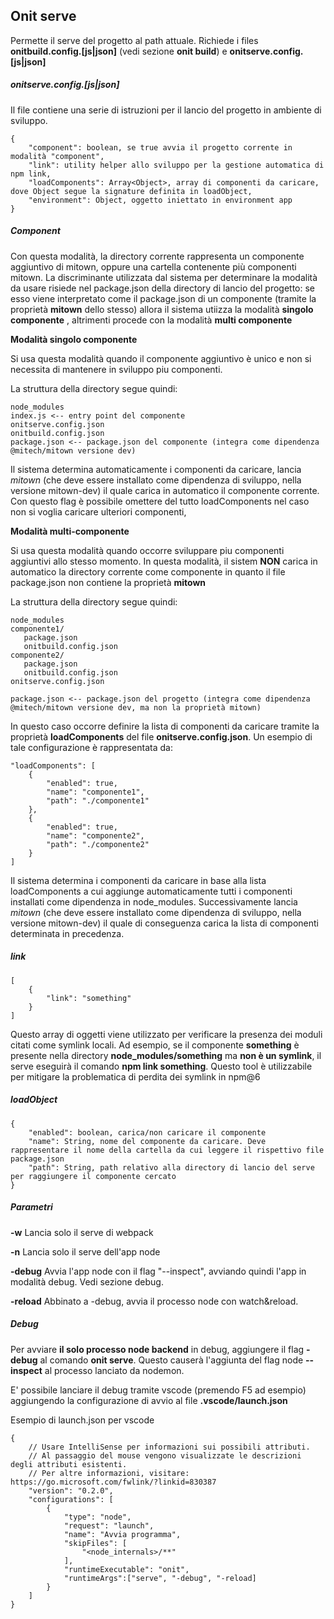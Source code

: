 ## Onit serve

Permette il serve del progetto al path attuale. Richiede i files **onitbuild.config.[js|json]** (vedi sezione **onit build**) e **onitserve.config.[js|json]**

##### onitserve.config.[js|json]

Il file contiene una serie di istruzioni per il lancio del progetto in ambiente di sviluppo.

```
{
    "component": boolean, se true avvia il progetto corrente in modalità "component",
    "link": utility helper allo sviluppo per la gestione automatica di npm link,
    "loadComponents": Array<Object>, array di componenti da caricare, dove Object segue la signature definita in loadObject,
    "environment": Object, oggetto iniettato in environment app
}
```

##### Component

Con questa modalità, la directory corrente rappresenta un componente aggiuntivo di mitown, oppure una cartella contenente più componenti mitown. La discriminante utilizzata dal sistema per determinare la modalità da usare risiede nel package.json della directory di lancio del progetto: se esso viene interpretato come il package.json di un componente (tramite la proprietà **mitown** dello stesso) allora il sistema utiizza la modalità **singolo componente** , altrimenti procede con la modalità **multi componente**

**Modalità singolo componente**

Si usa questa modalità quando il componente aggiuntivo è unico e non si necessita di mantenere in sviluppo piu componenti.


La struttura della directory segue quindi:
```
node_modules
index.js <-- entry point del componente
onitserve.config.json
onitbuild.config.json
package.json <-- package.json del componente (integra come dipendenza @mitech/mitown versione dev)

```

Il sistema determina automaticamente i componenti da caricare, lancia *mitown* (che deve essere installato come dipendenza di sviluppo, nella versione mitown-dev) il quale carica in automatico il componente corrente. Con questo flag è possibile omettere del tutto loadComponents nel caso non si voglia caricare ulteriori componenti,


**Modalità multi-componente**

Si usa questa modalità quando occorre sviluppare piu componenti aggiuntivi allo stesso momento. In questa modalità, il sistem **NON** carica in automatico la directory corrente come componente in quanto il file package.json non contiene la proprietà **mitown**


La struttura della directory segue quindi:
```
node_modules
componente1/
   package.json
   onitbuild.config.json
componente2/
   package.json
   onitbuild.config.json
onitserve.config.json

package.json <-- package.json del progetto (integra come dipendenza @mitech/mitown versione dev, ma non la proprietà mitown)

```

In questo caso occorre definire la lista di componenti da caricare tramite la proprietà **loadComponents** del file **onitserve.config.json**. Un esempio di tale configurazione è rappresentata da:

```
"loadComponents": [
    {
        "enabled": true,
        "name": "componente1",
        "path": "./componente1"
    },
    {
        "enabled": true,
        "name": "componente2",
        "path": "./componente2"
    }
]
```

Il sistema determina i componenti da caricare in base alla lista loadComponents a cui aggiunge automaticamente tutti i componenti installati come dipendenza in node_modules. Successivamente lancia *mitown* (che deve essere installato come dipendenza di sviluppo, nella versione mitown-dev) il quale di conseguenza carica la lista di componenti determinata in precedenza.

##### link

```
[
    {
        "link": "something"
    }
]
```

Questo array di oggetti viene utilizzato per verificare la presenza dei moduli citati come symlink locali. Ad esempio, se il componente **something** è presente nella directory **node_modules/something** ma **non è un symlink**, il serve eseguirà il comando **npm link something**. Questo tool è utilizzabile per mitigare la problematica di perdita dei symlink in npm@6 

##### loadObject

```
{
    "enabled": boolean, carica/non caricare il componente
    "name": String, nome del componente da caricare. Deve rappresentare il nome della cartella da cui leggere il rispettivo file package.json
    "path": String, path relativo alla directory di lancio del serve per raggiungere il componente cercato 
}
```

##### Parametri

**-w** Lancia solo il serve di webpack

**-n** Lancia solo il serve dell'app node

**-debug** Avvia l'app node con il flag "--inspect", avviando quindi l'app in modalità debug. Vedi sezione debug.

**-reload** Abbinato a -debug, avvia il processo node con watch&reload.



##### Debug

Per avviare **il solo processo node backend** in debug, aggiungere il flag **-debug** al comando **onit serve**.
Questo causerà l'aggiunta del flag node **--inspect** al processo lanciato da nodemon.

E' possibile lanciare il debug tramite vscode (premendo F5 ad esempio) aggiungendo la configurazione di avvio al file **.vscode/launch.json**

Esempio di launch.json per vscode

```
{
    // Usare IntelliSense per informazioni sui possibili attributi.
    // Al passaggio del mouse vengono visualizzate le descrizioni degli attributi esistenti.
    // Per altre informazioni, visitare: https://go.microsoft.com/fwlink/?linkid=830387
    "version": "0.2.0",
    "configurations": [
        {
            "type": "node",
            "request": "launch",
            "name": "Avvia programma",
            "skipFiles": [
                "<node_internals>/**"
            ],
            "runtimeExecutable": "onit",
            "runtimeArgs":["serve", "-debug", "-reload]
        }
    ]
}

```
